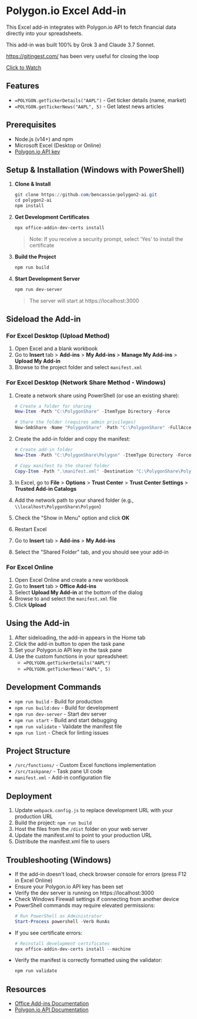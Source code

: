 # Polygon.io Excel Add-in

This Excel add-in integrates with Polygon.io API to fetch financial data directly into your spreadsheets.

This add-in was built 100% by Grok 3 and Claude 3.7 Sonnet.

   https://gitingest.com/ has been very useful for closing the loop

[Click to Watch](https://streamable.com/z5hydz)

## Features

* `=POLYGON.getTickerDetails("AAPL")` - Get ticker details (name, market)
* `=POLYGON.getTickerNews("AAPL", 5)` - Get latest news articles

## Prerequisites

* Node.js (v14+) and npm
* Microsoft Excel (Desktop or Online)
* [Polygon.io API key](https://polygon.io/)

## Setup & Installation (Windows with PowerShell)

1. **Clone & Install**
   ```powershell
   git clone https://github.com/bencassie/polygon2-ai.git
   cd polygon2-ai
   npm install
   ```

2. **Get Development Certificates**
   ```powershell
   npx office-addin-dev-certs install
   ```
   > Note: If you receive a security prompt, select 'Yes' to install the certificate

3. **Build the Project**
   ```powershell
   npm run build
   ```

4. **Start Development Server**
   ```powershell
   npm run dev-server
   ```
   > The server will start at https://localhost:3000

## Sideload the Add-in

### For Excel Desktop (Upload Method)
1. Open Excel and a blank workbook
2. Go to **Insert** tab > **Add-ins** > **My Add-ins** > **Manage My Add-ins** > **Upload My Add-in**
3. Browse to the project folder and select `manifest.xml`

### For Excel Desktop (Network Share Method - Windows)
1. Create a network share using PowerShell (or use an existing share):
   ```powershell
   # Create a folder for sharing
   New-Item -Path "C:\PolygonShare" -ItemType Directory -Force
   
   # Share the folder (requires admin privileges)
   New-SmbShare -Name "PolygonShare" -Path "C:\PolygonShare" -FullAccess Everyone
   ```

2. Create the add-in folder and copy the manifest:
   ```powershell
   # Create add-in folder
   New-Item -Path "C:\PolygonShare\Polygon" -ItemType Directory -Force
   
   # Copy manifest to the shared folder
   Copy-Item -Path ".\manifest.xml" -Destination "C:\PolygonShare\Polygon\"
   ```

3. In Excel, go to **File** > **Options** > **Trust Center** > **Trust Center Settings** > **Trusted Add-in Catalogs**
4. Add the network path to your shared folder (e.g., `\\localhost\PolygonShare\Polygon`)
5. Check the "Show in Menu" option and click **OK**
6. Restart Excel
7. Go to **Insert** tab > **Add-ins** > **My Add-ins**
8. Select the "Shared Folder" tab, and you should see your add-in

### For Excel Online
1. Open Excel Online and create a new workbook
2. Go to **Insert** tab > **Office Add-ins**
3. Select **Upload My Add-in** at the bottom of the dialog
4. Browse to and select the `manifest.xml` file
5. Click **Upload**

## Using the Add-in

1. After sideloading, the add-in appears in the Home tab
2. Click the add-in button to open the task pane
3. Set your Polygon.io API key in the task pane
4. Use the custom functions in your spreadsheet:
   * `=POLYGON.getTickerDetails("AAPL")`
   * `=POLYGON.getTickerNews("AAPL", 5)`

## Development Commands

* `npm run build` - Build for production
* `npm run build:dev` - Build for development
* `npm run dev-server` - Start dev server
* `npm run start` - Build and start debugging
* `npm run validate` - Validate the manifest file
* `npm run lint` - Check for linting issues

## Project Structure

* `/src/functions/` - Custom Excel functions implementation
* `/src/taskpane/` - Task pane UI code
* `manifest.xml` - Add-in configuration file

## Deployment

1. Update `webpack.config.js` to replace development URL with your production URL
2. Build the project: `npm run build`
3. Host the files from the `/dist` folder on your web server
4. Update the manifest.xml to point to your production URL
5. Distribute the manifest.xml file to users

## Troubleshooting (Windows)

* If the add-in doesn't load, check browser console for errors (press F12 in Excel Online)
* Ensure your Polygon.io API key has been set
* Verify the dev server is running on https://localhost:3000
* Check Windows Firewall settings if connecting from another device
* PowerShell commands may require elevated permissions:
  ```powershell
  # Run PowerShell as Administrator
  Start-Process powershell -Verb RunAs
  ```
* If you see certificate errors:
  ```powershell
  # Reinstall development certificates
  npx office-addin-dev-certs install --machine
  ```
* Verify the manifest is correctly formatted using the validator:
  ```powershell
  npm run validate
  ```

## Resources

* [Office Add-ins Documentation](https://learn.microsoft.com/office/dev/add-ins/)
* [Polygon.io API Documentation](https://polygon.io/docs/)